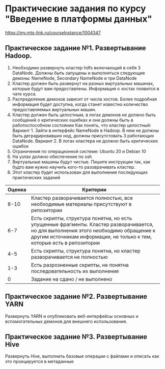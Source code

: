 # Практические задания по курсу "Введение в платформы данных"

https://my.mts-link.ru/courseInstance/1004347

## Практическое задание №1. Развертывание Hadoop. 

1. Необходимо развернуть кластер hdfs включающий в себя 3 DataNode. Должны быть запущены и выполняться следующие демоны: NameNode, Secondary NameNode и три DataNode
2. Кластер должен быть развернут на разных виртуальных машинах, которые будут вам предоставлены. Информация о хостах появится в чате курса.
3. Распределение демонов зависит от числа хостов. Более подробная информация будет доступна, когда станет известно количество предоставляемых виртуальных машин.
4. Кластер должен быть целостным, в логах демонов не должно быть сообщений о критических ошибках и они должны быть в работоспособном состоянии
Как понять, что кластер целостный: 
Вариант 1. Зайти в интерфейс NameNode в Hadoop. В нем не должны быть деградировавших нод, должны присутстовать 3 работающих DataNode. 
Вариант 2. В логах кластера не должно быть критических ошибок
5. Ограничения по операционной системе: Ubuntu 20 и Debian 10
6. На узлах должно обеспечение по ssh
7. Виртуальные машины будут чистые. Пишите инструкции так, как будто вам нужно научить кого-то разоврачивать кластер.
8. Этот кластер будет использован для выполнения последующих практических заданий


| Оценка | Критерии |
|---|---|
| 8-10 | Кластер разворачивается полностью, все необходимые материалы присутствуют в репозитории |
| 6-7 | Есть скрипты, структура понятна, но есть упущенные фрагменты. Кластер разворачивается, но для выполнения этого необходимо обращение к другим источникам информации, не только к тем, которые есть в репозитории |
| 4-5 | Есть скрипты, структура понятна, но кластер разворачивается не полностью |
| 1-3 | Есть разрозненные скрипты, не понятна последовательность их выполнения |
| 0 | Задание на сдано / не выполнено |


## Практическое задание №2. Развертывание YARN

Развернуть YARN и опубликовать веб-интерфейсы основных и вспомогательных демонов для внешнего использования.


## Практическое задание №3. Развертывание Hive

Развернуть Hive, выполнить базовые операции с файлами и описать как это проецируется в метаданные

